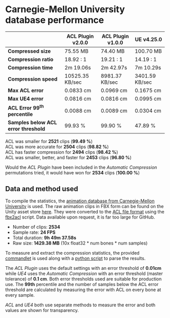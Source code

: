# Carnegie-Mellon University database performance

|                 | ACL Plugin v2.0.0 | ACL Plugin v1.0.0 | UE v4.25.0 |
| -------                | --------   | --------      | --------      |
| **Compressed size**    | 75.55 MB | 74.40 MB | 100.70 MB |
| **Compression ratio**  | 18.92 : 1 | 19.21 : 1 | 14.19 : 1 |
| **Compression time**   | 2m 19.06s | 2m 42.97s | 7m 10.29s |
| **Compression speed**  | 10525.35 KB/sec | 8981.37 KB/sec | 3401.59 KB/sec |
| **Max ACL error**      | 0.0833 cm | 0.0969 cm | 0.1675 cm |
| **Max UE4 error**      | 0.0816 cm | 0.0816 cm | 0.0995 cm |
| **ACL Error 99<sup>th</sup> percentile** | 0.0088 cm | 0.0089 cm | 0.0304 cm |
| **Samples below ACL error threshold** | 99.93 % | 99.90 % | 47.89 % |

ACL was smaller for **2521** clips (**99.49 %**)  
ACL was more accurate for **2504** clips (**98.82 %**)  
ACL has faster compression for **2494** clips (**98.42 %**)  
ACL was smaller, better, and faster for **2453** clips (**96.80 %**)  

Would the *ACL Plugin* have been included in the *Automatic Compression* permutations tried, it would have won for **2534** clips (**100.00 %**)

## Data and method used

To compile the statistics, the [animation database from Carnegie-Mellon University](http://mocap.cs.cmu.edu/) is used.
The raw animation clips in FBX form can be found on the Unity asset store [here](https://www.assetstore.unity3d.com/en/#!/content/19991).
They were converted to the [ACL file format](the_acl_file_format.md) using the [fbx2acl](https://github.com/nfrechette/acl/tree/develop/tools/fbx2acl) script. Data available upon request, it is far too large for GitHub.

*  Number of clips: **2534**
*  Sample rate: **24 FPS**
*  Total duration: **9h 49m 37.58s**
*  Raw size: **1429.38 MB** (10x float32 * num bones * num samples)

To measure and extract the compression statistics, the provided [commandlet](../ACLPlugin/Source/ACLPluginEditor/Classes/ACLStatsDumpCommandlet.h) is used along with a [python script](../ACLPlugin/Extras/stat_parser.py) to parse the results.

The *ACL Plugin* uses the default settings with an error threshold of **0.01cm** while *UE4* uses the *Automatic Compression* with an error threshold (master tolerance) of **0.1 cm**. Both error thresholds used are suitable for production use. The **99th** percentile and the number of samples below the ACL error threshold are calculated by measuring the error with ACL on every bone at every sample.

*ACL* and *UE4* both use separate methods to measure the error and both values are shown for transparency.
